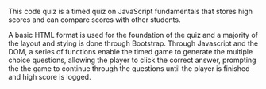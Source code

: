 This code quiz is a timed quiz on JavaScript fundamentals that stores high scores and can compare scores with other students.

A basic HTML format is used for the foundation of the quiz and a majority of the layout and stying is done through Bootstrap. Through Javascript and the DOM, a series of functions enable the timed game to generate the multiple choice questions, allowing the player to click the correct answer, prompting the the game to continue through the questions until the player is finished and high score is logged.
